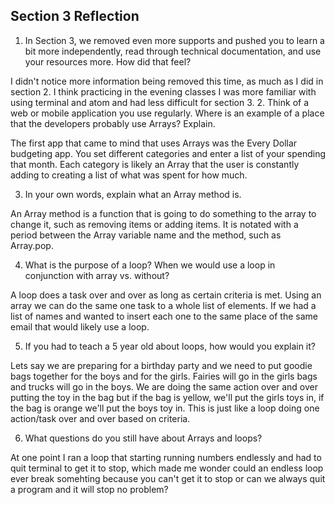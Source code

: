 ## Section 3 Reflection

1. In Section 3, we removed even more supports and pushed you to learn a bit more independently, read through technical documentation, and use your resources more. How did that feel?
 
I didn't notice more information being removed this time, as much as I did in section 2. I think practicing in the evening classes I was more familiar with using terminal and atom and had less difficult for section 3. 
2. Think of a web or mobile application you use regularly. Where is an example of a place that the developers probably use Arrays? Explain.

The first app that came to mind that uses Arrays was the Every Dollar budgeting app. You set different categories and enter a list of your spending that month. Each category is likely an Array that the user is constantly adding to creating a list of what was spent for how much. 

3. In your own words, explain what an Array method is.

An Array method is a function that is going to do something to the array to change it, such as removing items or adding items. It is notated with a period between the Array variable name and the method, such as Array.pop.

4. What is the purpose of a loop? When we would use a loop in conjunction with array vs. without?

A loop does a task over and over as long as certain criteria is met. Using an array we can do the same one task to a whole list of elements. If we had a list of names and wanted to insert each one to the same place of the same email that would likely use a loop.

5. If you had to teach a 5 year old about loops, how would you explain it?

Lets say we are preparing for a birthday party and we need to put goodie bags together for the boys and for the girls. Fairies will go in the girls bags and trucks will go in the boys. We are doing the same action over and over putting the toy in the bag but if the bag is yellow, we'll put the girls toys in, if the bag is orange we'll put the boys toy in. This is just like a loop doing one action/task over and over based on criteria.

6. What questions do you still have about Arrays and loops?

At one point I ran a loop that starting running numbers endlessly and had to quit terminal to get it to stop, which made me wonder could an endless loop ever break somehting because you can't get it to stop or can we always quit a program and it will stop no problem?
